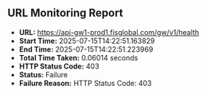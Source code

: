 ## URL Monitoring Report

- **URL:** https://api-gw1-prod1.fisglobal.com/gw/v1/health
- **Start Time:** 2025-07-15T14:22:51.163829
- **End Time:** 2025-07-15T14:22:51.223969
- **Total Time Taken:** 0.06014 seconds
- **HTTP Status Code:** 403
- **Status:** Failure
- **Failure Reason:** HTTP Status Code: 403
